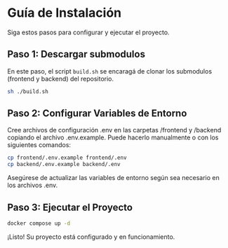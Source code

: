 # Guía de Instalación

Siga estos pasos para configurar y ejecutar el proyecto.

## Paso 1: Descargar submodulos

En este paso, el script `build.sh` se encaragá de clonar los submodulos (frontend y backend) del repositorio.

```bash
sh ./build.sh
```

## Paso 2: Configurar Variables de Entorno

Cree archivos de configuración .env en las carpetas /frontend y /backend copiando el archivo .env.example. Puede hacerlo manualmente o con los siguientes comandos:

```bash
cp frontend/.env.example frontend/.env
cp backend/.env.example backend/.env
```

Asegúrese de actualizar las variables de entorno según sea necesario en los archivos .env.

## Paso 3: Ejecutar el Proyecto

```bash
docker compose up -d
```

¡Listo! Su proyecto está configurado y en funcionamiento.
